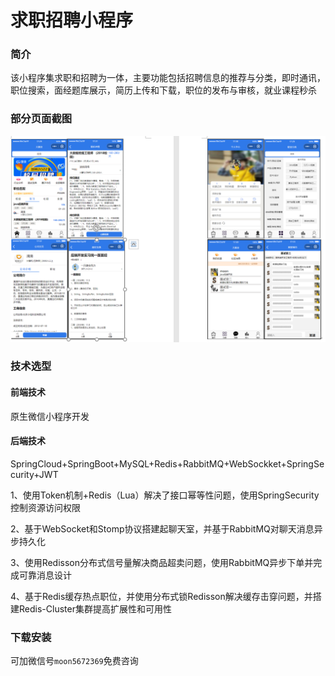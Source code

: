 # 求职招聘小程序

### 简介

该小程序集求职和招聘为一体，主要功能包括招聘信息的推荐与分类，即时通讯，职位搜索，面经题库展示，简历上传和下载，职位的发布与审核，就业课程秒杀

### 部分页面截图

![image-20220426181445212](README.assets/image-20220426181445212.png)

### 技术选型

#### 前端技术

原生微信小程序开发

#### 后端技术

SpringCloud+SpringBoot+MySQL+Redis+RabbitMQ+WebSockket+SpringSecurity+JWT 

1、使用Token机制+Redis（Lua）解决了接口幂等性问题，使用SpringSecurity控制资源访问权限 

2、基于WebSocket和Stomp协议搭建起聊天室，并基于RabbitMQ对聊天消息异步持久化 

3、使用Redisson分布式信号量解决商品超卖问题，使用RabbitMQ异步下单并完成可靠消息设计 

4、基于Redis缓存热点职位，并使用分布式锁Redisson解决缓存击穿问题，并搭建Redis-Cluster集群提高扩展性和可用性

### 下载安装

可加微信号`moon5672369`免费咨询



